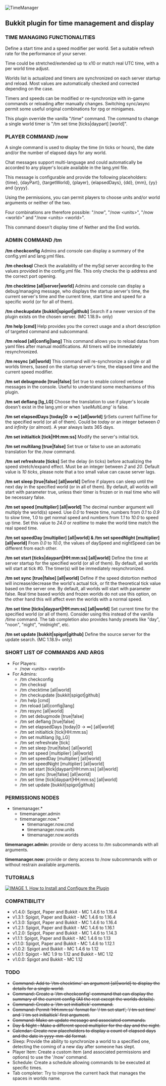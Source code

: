 ![TimeManager](http://imageshack.com/a/img922/9061/ECwdWj.png "TimeManager")

## Bukkit plugin for time management and display


### TIME MANAGING FUNCTIONALITIES
Define a start time and a speed modifier per world. Set a suitable refresh rate for the performance of your server.

Time could be stretched/extended up to x10 or match real UTC time, with a per world time adjust.

Worlds list is actualized and timers are synchronized on each server startup and reload. Most values are automatically checked and corrected depending on the case.

Timers and speeds can be modified or re-synchronize with in-game commands or reloading after manually changes. Switching sync/async permit some useful original combinations for rpg or minigames.

This plugin override the vanilla "/time" command. The command to change a single world timer is "/tm set time \[ticks|daypart] \[world]".


### PLAYER COMMAND /now <units> <world>
A single command is used to display the time (in ticks or hours), the date and/or the number of elapsed days for any world.

Chat messages support multi-language and could automatically be accorded to any player's locale available in the lang.yml file.

This message is configurable and provide the following placeholders: {time}, {dayPart}, {targetWorld}, {player}, {elapsedDays}, {dd}, {mm}, {yy} and {yyyy}.

Using the permissions, you can permit players to choose units and/or world arguments or neither of the two.

Four combinations are therefore possible: "/now", "/now \<units>", "/now \<world>" and "/now \<units> \<world>".

This command doesn't display time of Nether and the End worlds.


### ADMIN COMMAND /tm

**/tm checkconfig** Admins and console can display a summary of the config.yml and lang.yml files.

**/tm checksql** Check the availability of the mySql server according to the values provided in the config.yml file. This only checks the ip address and the correct port opening.

**/tm checktime \[all|server|world]** Admins and console can display a debug/managing message, who displays the startup server's time, the current server's time and the current time, start time and speed for a specific world (or for all of them).

**/tm checkupdate \[bukkit|spigot|github]** Search if a newer version of the plugin exists on the chosen server. (MC 1.18.9+ only)

**/tm help \[cmd] <subCmd>** Help provides you the correct usage and a short description of targeted command and subcommand.

**/tm reload \[all|config|lang]** This command allows you to reload datas from yaml files after manual modifications. All timers will be immediately resynchronized.

**/tm resync \[all|world]** This command will re-synchronize a single or all worlds timers, based on the startup server's time, the elapsed time and the current speed modifier.

**/tm set debugmode [true|false]** Set true to enable colored verbose messages in the console. Useful to understand some mechanisms of this plugin.

**/tm set deflang \[lg_LG]** Choose the translation to use if player's locale doesn't exist in the lang.yml or when _'useMultiLang'_ is false.

**/tm set elapsedDays \[today|0 → ∞] \[all|world]** §rSets current fullTime for the specified world (or all of them). Could be _today_ or an integer between _0_ and _infinity_ (or almost). A year always lasts 365 days.

**/tm set initialtick \[tick|HH:mm:ss]** Modify the server's initial tick.

**/tm set multilang \[true|false]** Set true or false to use an automatic translation for the _/now_ command.

**/tm set refreshrate \[ticks]** Set the delay (in ticks) before actualizing the speed stretch/expand effect. Must be an integer between _2_ and _20_. Default value is _10 ticks_, please note that a too small value can cause server lags.

**/tm set sleep \[true|false] \[all|world]** Define if players can sleep until the next day in the specified world (or in all of them). By default, all worlds will start with parameter true, unless their timer is frozen or in real time who will be necessary false.

**/tm set speed \[multiplier] \[all|world]** The decimal number argument will multiply the world(s) speed. Use _0.0_ to freeze time, numbers from _0.1_ to _0.9_ to slow time, 1.0 to get normal speed and numbers from _1.1_ to _10.0_ to speed up time. Set this value to _24.0_ or _realtime_ to make the world time match the real speed time.

**/tm set speedDay \[multiplier] \[all|world] & /tm set speedNight \[multiplier] \[all|world]** 
From _0.0_ to _10.0_, the values of daySpeed and nightSpeed can be different from each other.

**/tm set start \[ticks|daypart|HH:mm:ss] \[all|world]** Define the time at server startup for the specified world (or all of them). By default, all worlds will start at tick \#0. The timer(s) will be immediately resynchronized.

**/tm set sync [true|false] [all|world]** Define if the speed distortion method will increase/decrease the world's actual tick, or fit the theoretical tick value based on the server one. By default, all worlds will start with parameter false. Real time based worlds and frozen worlds do not use this option, on the other hand this will affect even the worlds with a normal speed.

**/tm set time \[ticks|daypart|HH:mm:ss] \[all|world]** Set current time for the specified world (or all of them). Consider using this instead of the vanilla _/time_ command. The tab completion also provides handy presets like "day", "noon", "night", "midnight", etc.

**/tm set update \[bukkit|spigot|github]** Define the source server for the update search. (MC 1.18.9+ only)


### SHORT LIST OF COMMANDS AND ARGS
- For Players:
  - /now \<units> \<world>
- For Admins:
  - /tm checkconfig
  - /tm checksql
  - /tm checktime [all|world]
  - /tm checkupdate [bukkit|spigot|github]
  - /tm help \[cmd]
  - /tm reload \[all|config|lang]
  - /tm resync \[all|world]
  - /tm set debugmode \[true|false]
  - /tm set deflang \[true|false]
  - /tm set elapsedDays \[today|0 → ∞] \[all|world]
  - /tm set initialtick [tick|HH:mm:ss]
  - /tm set multilang \[lg_LG]
  - /tm set refreshrate \[tick]
  - /tm set sleep \[true|false] \[all|world]
  - /tm set speed \[multiplier] \[all|world]
  - /tm set speedDay \[multiplier] \[all|world]
  - /tm set speedNight \[multiplier] \[all|world]
  - /tm set start \[tick|daypart|HH:mm:ss] \[all|world]
  - /tm set sync \[true|false] \[all|world]
  - /tm set time \[tick|daypart|HH:mm:ss] \[all|world]
  - /tm set update [bukkit|spigot|github]


### PERMISSIONS NODES
- timemanager.*
  - timemanager.admin
  - timemanager.now.*
    - timemanager.now.cmd
    - timemanager.now.units
    - timemanager.now.worlds

**timemanager.admin:** provide or deny access to /tm subcommands with all arguments.

**timemanager.now:** provide or deny access to /now subcommands with or without restrain available arguments.

### TUTORIALS
[![IMAGE 1. How to Install and Configure the Plugin](http://imageshack.com/a/img924/8047/gxPi0W.png)](https://www.youtube.com/playlist?list=PLPTZNgSLmtr9PxHD_7Y2VFhbSqH8gKBad)

### COMPATIBILITY
* v1.4.0: Spigot, Paper and Bukkit - MC 1.4.6 to 1.16.4
* v1.3.1: Spigot, Paper and Bukkit - MC 1.4.6 to 1.16.4
* v1.3.0: Spigot, Paper and Bukkit - MC 1.4.6 to 1.16.4
* v1.2.1: Spigot, Paper and Bukkit - MC 1.4.6 to 1.16.1
* v1.2.0: Spigot, Paper and Bukkit - MC 1.4.6 to 1.14.3
* v1.1.1: Spigot, Paper and Bukkit - MC 1.4.6 to 1.13
* v1.1.0: Spigot, Paper and Bukkit - MC 1.4.6 to 1.12.1
* v1.0.2: Spigot and Bukkit - MC 1.4.6 to 1.12
* v1.0.1: Spigot - MC 1.9 to 1.12 and Bukkit - MC 1.12
* v1.0.0: Spigot and Bukkit - MC 1.12

### TODO
* ~~Command: Add to '/tm checktime' an argument [all|world] to display the details for a single world.~~
* ~~Command: Create a '/tm checkconfig' command that can display the summary of the current config (All the rest except the worlds details).~~
* ~~Command: Create a '/tm set initialtick' command.~~
* ~~Command: Permit 'HH:mm:ss' format for '/ tm set start', '/ tm set time' and '/ tm set initialtick' first argument.~~
* ~~Command: Make an update message and associated commands.~~
* ~~Day & Night : Make a different speed multiplier for the day and the night.~~
* ~~Calendar: Create new placeholders to display a count of elapsed days and the date in yyyy-mm-dd format.~~
* Sleep: Provide the ability to synchronize a world to a specified one, detecting the coming of a new day after someone has slept.
* Player Item: Create a custom item (and associated permissions and options) to use the '/now' command.
* Schedule: Create a schedule allowing commands to be executed at specific times. 
* Tab completer: Try to improve the current hack that manages the spaces in worlds name.

